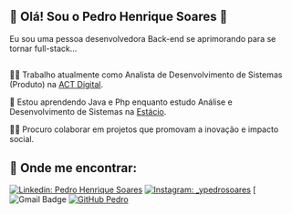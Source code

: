 ## 🚀 Olá! Sou o Pedro Henrique Soares 👋
Eu sou uma pessoa desenvolvedora Back-end se aprimorando para se tornar full-stack...
##
👩‍💻 Trabalho atualmente como Analista de Desenvolvimento de Sistemas (Produto) na <a href="https://actdigital.com/ptAct">ACT Digital</a>.

🧠 Estou aprendendo Java e Php enquanto estudo Análise e Desenvolvimento de Sistemas na <a href="https://estacio.br/">Estácio</a>.

👯‍♀️ Procuro colaborar em projetos que promovam a inovação e impacto social.

## 🔗 Onde me encontrar:
[![Linkedin: Pedro Henrique Soares](https://img.shields.io/badge/-PedroHenriqueSoares-blue?style=flat-square&logo=Linkedin&logoColor=white&link=)](https://www.linkedin.com/in/pedrohs07041999/)
[![Instagram: _ypedrosoares](https://img.shields.io/badge/-@ypedrosoares-blue?style=flat-square&logo=Instagram&logoColor=white&link=)](https://www.instagram.com/ypedrosoares/)
[![Gmail Badge](https://img.shields.io/badge/-pedro.soaressh@gmail.com-006bed?style=flat-square&logo=Gmail&logoColor=white&link=mailto:pedro.soaressh@gmail.com)
[![GitHub Pedro]( https://img.shields.io/github/followers/1PedroSoares?label=follow&style=social)](https://github.com/1PedroSoares)


<!---
1PedroSoares/1PedroSoares is a ✨ special ✨ repository because its `README.md` (this file) appears on your GitHub profile.
You can click the Preview link to take a look at your changes.
--->
